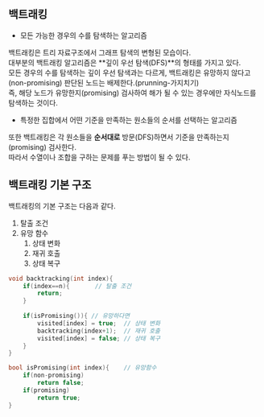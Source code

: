## 백트래킹

* 모든 가능한 경우의 수를 탐색하는 알고리즘

백트래킹은 트리 자료구조에서 그래프 탐색의 변형된 모습이다.   
대부분의 백트래킹 알고리즘은 **깊이 우선 탐색(DFS)**의 형태를 가지고 있다.   
모든 경우의 수를 탐색하는 깊이 우선 탐색과는 다르게,
백트래킹은 유망하지 않다고(non-promising) 판단된 노드는 배제한다.(prunning-가지치기)   
즉, 해당 노드가 유망한지(promising) 검사하여 해가 될 수 있는 경우에만 자식노드를 탐색하는 것이다.   

* 특정한 집합에서 어떤 기준을 만족하는 원소들의 순서를 선택하는 알고리즘

또한 백트래킹은 각 원소들을 **순서대로** 방문(DFS)하면서 기준을 만족하는지(promising) 검사한다.   
따라서 수열이나 조합을 구하는 문제를 푸는 방법이 될 수 있다.   


## 백트래킹 기본 구조

백트래킹의 기본 구조는 다음과 같다.

1. 탈출 조건
2. 유망 함수
   1. 상태 변화
   2. 재귀 호출
   3. 상태 복구


```cpp
void backtracking(int index){
    if(index==n){		// 탈출 조건
        return;
    }
    
    if(isPromising()){ // 유망하다면
        visited[index] = true;	// 상태 변화
        backtracking(index+1);	// 재귀 호출
        visited[index] = false;	// 상태 복구
    }
}

bool isPromising(int index){	// 유망함수
    if(non-promising)
        return false;
    if(promising)
        return true;
}
```